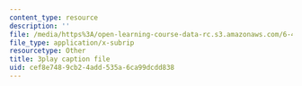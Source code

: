 ```yaml
---
content_type: resource
description: ''
file: /media/https%3A/open-learning-course-data-rc.s3.amazonaws.com/6-451-principles-of-digital-communication-ii-spring-2005/cef8e7489cb24add535a6ca99dcdd838_YPAbQU7NUZQ.srt
file_type: application/x-subrip
resourcetype: Other
title: 3play caption file
uid: cef8e748-9cb2-4add-535a-6ca99dcdd838
---
```

